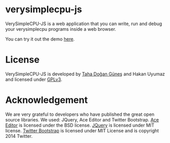 verysimplecpu-js
================

VerySimpleCPU-JS is a web application that you can write, run and debug your verysimplecpu programs inside a web browser.

You can try it out the demo [here](http://verysimplecpu.com).

License
=======

VerySimpleCPU-JS is developed by [Taha Doğan Güneş](http://tdgunes.org/) and Hakan Uyumaz and licensed under [GPLv3](https://www.gnu.org/copyleft/gpl.html). 


Acknowledgement
===============

We are very grateful to developers who have published the great open source libraries. We used: JQuery, Ace Editor and Twitter Bootstrap. [Ace Editor](http://ace.c9.io/#nav=about) is licensed under the BSD license. [JQuery](https://jquery.org/license/) is licensed under MIT license. [Twitter Bootstrap](http://getbootstrap.com/getting-started/#license-faqs) is licensed under MIT License and is copyright 2014 Twitter. 
